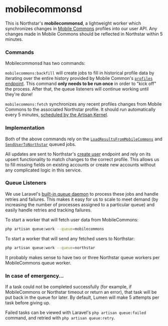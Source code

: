 # mobilecommonsd

This is Northstar's __mobilecommonsd__, a lightweight worker which synchronizes changes in
[Mobile Commons](https://mobilecommons.com) profiles into our user API. Any changes made in
Mobile Commons should be reflected in Northstar within 5 minutes.

### Commands
Mobilecommonsd has two commands:

`mobilecommons:backfill` will create jobs to fill in historical profile data by iterating over the entire history
provided by Mobile Common's [`profiles` endpoint](https://mobilecommons.zendesk.com/hc/en-us/articles/202052534-REST-API#ListAllProfiles).
This command **only needs to be run once** in order to "kick off" the process. After that, the queue listeners will
continue working until they're done!

`mobilecommons:fetch` synchronizes any recent profiles changes from Mobile Commons to the associated Northstar
profile. It should run automatically every 5 minutes, [scheduled by the Artisan Kernel](https://laravel.com/docs/5.3/scheduling).

### Implementation
Both of the above commands rely on the [`LoadResultsFromMobileCommons`](https://github.com/DoSomething/northstar-mobilecommonsd/blob/dev/app/Jobs/LoadResultsFromMobileCommons.php)
and [`SendUserToNorthstar`](https://github.com/DoSomething/northstar-mobilecommonsd/blob/dev/app/Jobs/SendUserToNorthstar.php) queued jobs.

All updates are sent to Northstar's [create user](https://github.com/DoSomething/northstar/blob/dev/documentation/endpoints/users.md#create-a-user) endpoint
and rely on its upsert functionality to match changes to the correct profile. This allows us to fill missing fields on existing
accounts or create new accounts without any complicated logic in this service.

### Queue Listeners
We use Laravel's [built-in queue daemon](https://laravel.com/docs/5.3/queues#running-the-queue-worker) to process these jobs and
handle retries and failures. This makes it easy for us to scale to meet demand (by increasing the number
of processes assigned to a particular queue) and easily handle retries and tracking failures.

To start a worker that will fetch user data from MobileCommons:
 
```bash
php artisan queue:work --queue=mobilecommons
```

To start a worker that will send any fetched users to Northstar:
```bash
php artisan queue:work --queue=northstar
```

It probably makes sense to have two or three Northstar queue workers per MobileCommons queue worker.

### In case of emergency…
If a task could not be completed successfully (for example, if MobileCommons or Northstar timeout or return an error),
that task will be put back in the queue for later. By default, Lumen will make 5 attempts per task before giving up. 

Failed tasks can be viewed with Laravel's `php artisan queue:failed` command, and retried with `php artisan queue:retry`.
